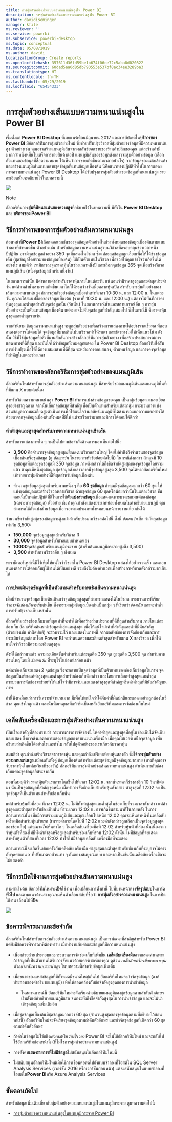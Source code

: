 ```yaml
---
title: การสุ่มตัวอย่างเส้นแบบความหนาแน่นสูงใน Power BI
description: การสุ่มตัวอย่างเส้นแบบความหนาแน่นสูงใน Power BI
author: davidiseminger
manager: kfile
ms.reviewer: ''
ms.service: powerbi
ms.subservice: powerbi-desktop
ms.topic: conceptual
ms.date: 05/08/2019
ms.author: davidi
LocalizationGroup: Create reports
ms.openlocfilehash: 357611d36fd59be1b674f06ce72c5aba8d020822
ms.sourcegitcommit: 60dad5aa0d85db790553e537bf8ac34ee3289ba3
ms.translationtype: HT
ms.contentlocale: th-TH
ms.lasthandoff: 05/29/2019
ms.locfileid: "65454333"
---
```

# <a name="high-density-line-sampling-in-power-bi"></a>การสุ่มตัวอย่างเส้นแบบความหนาแน่นสูงใน Power BI
เริ่มตั้งแต่ **Power BI Desktop** ที่เผยแพร่เดือนมิถุนายน 2017 และการอัปเดตใน**บริการของ Power BI** มีอัลกอริทึมการสุ่มตัวอย่างใหม่ ซึ่งช่วยปรับปรุงวิชวลที่สุ่มตัวอย่างข้อมูลที่มีความหนาแน่นสูง ตัวอย่างเช่น คุณอาจสร้างแผนภูมิเส้นจากผลลัพธ์ยอดขายของร้านค้าปลีกของคุณ แต่ละร้านค้ามีมากกว่าหนึ่งหมื่นใบเสร็จการขายสินค้าต่อปี แผนภูมิเส้นของข้อมูลดังกล่าวจะสุ่มตัวอย่างข้อมูล (เลือกตัวแทนของข้อมูลที่สื่อความหมาย ให้เห็นว่าการขายเกิดขึ้นตามเวลาอย่างไร) จากข้อมูลของแต่ละร้านค้า และสร้างแผนภูมิเส้นแบบหลายชุดข้อมูลที่แทนข้อมูลเบื้องต้น นี่คือแนวทางปฏิบัติทั่วไปในการแสดงภาพความหนาแน่นสูง Power BI Desktop ได้ปรับปรุงการสุ่มตัวอย่างของข้อมูลที่หนาแน่นสูง รายละเอียดนั้นจะอธิบายไว้ในบทความนี้

![](media/desktop-high-density-sampling/high-density-sampling_01.png)

> [!NOTE]
> อัลกอริทึมการ**สุ่มที่มีหนาแน่นของความสูง**ที่อธิบายไว้ในบทความนี้ มีทั้งใน **Power BI Desktop** และ **บริการของ Power BI**

## <a name="how-high-density-line-sampling-works"></a>วิธีการทำงานของการสุ่มตัวอย่างเส้นความหนาแน่นสูง
ก่อนหน้านี้**Power BI**เลือกคอลเลกชันของจุดข้อมูลตัวอย่างในช่วงทั้งหมดของข้อมูลเบื้องต้นตามแบบจำลองที่กำหนดขึ้น ตัวอย่างเช่น สำหรับข้อมูลความหนาแน่นสูงบนวิชวลที่ครอบคลุมช่วงเวลาหนึ่งปีปฏิทิน อาจมีจุดข้อมูลตัวอย่าง 350 จุดที่แสดงในวิชวล ซึ่งแต่ละจุดข้อมูลถูกเลือกเพื่อให้ได้ช่วงข้อมูลเต็ม (ชุดข้อมูลโดยรวมของข้อมูลเบื้องต้น) ใช้เป็นตัวแทนในวิชวล เพื่อช่วยให้คุณเข้าใจว่าเกิดขึ้นได้อย่างไร สมมติว่า เรามีการลงจุดราคาหุ้นในช่วงเวลาหนึ่งปี และเลือกจุดข้อมูล 365 จุดเพื่อสร้างวิชวลแผนภูมิเส้น (หนึ่งจุดข้อมูลสำหรับหนึ่งวัน)

ในสถานการณ์นั้น มีค่าหลายค่าสำหรับราคาหุ้นภายในแต่ละวัน แน่นอนว่ามีราคาสูงสุดและต่ำสุดประจำวัน แต่ค่าเหล่านั้นสามารถเกิดขึ้นเวลาใดก็ได้ระหว่างวันเมื่อตลาดหุ้นเปิด สำหรับการสุ่มตัวอย่างของเส้นความหนาแน่นสูง ถ้าการสุ่มตัวอย่างข้อมูลเบื้องต้นทำที่เวลา 10:30 น. และ 12:00 น. ในแต่ละวัน คุณจะได้สแนปช็อตของข้อมูลเบื้องต้น (ราคาที่ 10:30 น. และ 12:00 น.) แต่อาจไม่บันทึกราคาหุ้นสูงสุดและต่ำสุดสำหรับจุดข้อมูลนั้น (วันนั้น) ในสถานการณ์นั้นและสถานการณ์อื่น ๆ การสุ่มตัวอย่างจะเป็นตัวแทนข้อมูลเบื้องต้น แต่จะอาจไม่จับจุดข้อมูลที่สำคัญเสมอไป ซึ่งในกรณีนี้ คือราคาหุ้นสูงสุดและต่ำสุดรายวัน

จากคำนิยาม ข้อมูลความหนาแน่นสูง จะถูกสุ่มตัวอย่างเพื่อสร้างการแสดงภาพได้อย่างรวดเร็วพอ ที่ตอบสนองต่อการโต้ตอบได้ จุดข้อมูลที่มากเกินไปบนวิชวลทำให้รกตา และขัดขวางไม่ให้เห็นแนวโน้ม ดังนั้น วิธีที่ใช้สุ่มข้อมูลคือสิ่งที่มาผลักดันการสร้างอัลกอริทึมการสุ่มตัวอย่าง เพื่อสร้างประสบการณ์การแสดงภาพที่ดีที่สุด และมั่นใจได้ว่าข้อมูลทั้งหมดถูกแสดง ใน Power BI Desktop อัลกอริทึมได้รับการปรับปรุงเพื่อให้ได้การผสมผสานที่ดีที่สุด ระหว่างการตอบสนอง, ตัวแทนข้อมูล และการคงจุดข้อมูลที่สำคัญในแต่ละช่วงเวลา

## <a name="how-the-new-line-sampling-algorithm-works"></a>วิธีการทำงานของอัลกอริธึมการสุ่มตัวอย่างของแผนภูมิเส้น
อัลกอริทึมใหม่สำหรับการสุ่มตัวอย่างเส้นความหนาแน่นสูง มีสำหรับวิชวลแผนภูมิเส้นและแผนภูมิพื้นที่ที่มีแกน X แบบต่อเนื่อง

สำหรับวิชวลความหนาแน่นสูง **Power BI** ทำการแบ่งส่วนข้อมูลของคุณ เป็นกลุ่มข้อมูลความละเอียดสูงอย่างชาญฉลาด จากนั้นเลือกจุดข้อมูลที่สำคัญเพื่อเป็นตัวแทนสำหรับแต่ละกลุ่ม กระบวนการแบ่งส่วนข้อมูลความละเอียดสูงดำเนินการเพื่อให้แน่ใจว่าผลลัพธ์แผนภูมิที่ได้สามารถแยกความแตกต่างได้ด้วยตาจากจุดข้อมูลเบื้องต้นทั้งหมดที่มีให้ แต่จะเร็วกว่ามากและมีการโต้ตอบได้ดีกว่า

### <a name="minimum-and-maximum-values-for-high-density-line-visuals"></a>ค่าต่ำสุดและสูงสุดสำหรับภาพความหนาแน่นสูงเชิงเส้น
สำหรับการแสดงภาพใด ๆ จะเป็นไปตามข้อจำกัดด้านการมองเห็นต่อไปนี้:

* **3,500** คือจำนวนจุดข้อมูลสูงสุด*ที่แสดง*บนวิชวลส่วนใหญ่ โดยไม่คำนึงถึงจำนวนของจุดข้อมูลเบื้องต้นหรือชุดข้อมูล (ดู *ข้อยกเว้น* ในรายการหัวข้อย่อยต่อไปนี้) ในกรณีดังกล่าว ถ้าคุณมี 10 ชุดข้อมูลที่แต่ละชุดข้อมูลมี 350 จุดข้อมูล ภาพดังกล่าวได้ถึงขีดจำกัดสูงสุดของจุดข้อมูลโดยรวมแล้ว ถ้าคุณมีหนึ่งชุดข้อมูล ชุดข้อมูลดังกล่าวอาจมีจุดข้อมูลสูงสุด 3,500 จุดได้หากอัลกอริทึมใหม่เข้าข่ายการสุ่มตัวอย่างที่ดีที่สุดสำหรับข้อมูลเบื้องต้น

* จำนวนชุดข้อมูลสูงสุดสำหรับภาพหนึ่ง ๆ คือ **60 ชุดข้อมูล** ถ้าคุณมีชุดข้อมูลมากกว่า 60 ชุด ให้แบ่งชุดข้อมูลและสร้างวิชวลหลายวิชวล ด้วยชุดข้อมูล 60 ชุดหรือน้อยกว่านั้นในแต่ละวิชวล ขั้นตอนนี้เป็นหลักปฏิบัติที่ดีในการใช้**ตัวแบ่งส่วนข้อมูล**เพื่อแสดงเฉพาะบางเซกเมนต์ของข้อมูล (เฉพาะบางชุดข้อมูล) ตัวอย่างเช่น ถ้าคุณกำลังแสดงประเภทย่อยทั้งหมดในคำอธิบายแผนภูมิ คุณสามารถใช้ตัวแบ่งส่วนข้อมูลเพื่อกรองตามประเภททั้งหมดบนหน้ารายงานเดียวกันได้

จำนวนขีดจำกัดสูงสุดของข้อมูลจะสูงกว่าสำหรับประเภทวิชวลต่อไปนี้ ซึ่งมี *ข้อยกเว้น* ขีด จำกัดจุดข้อมูลเท่ากับ 3,500:

* **150,000** จุดข้อมูลสูงสุดสำหรับวิชวล R
* **30,000** จุดข้อมูลสำหรับวิชวลแบบกำหนดเอง
* **10000**จุดข้อมูลสำหรับแผนภูมิกระจาย (ค่าเริ่มต้นแผนภูมิกระจายสูงถึง 3,500)
* **3,500** สำหรับภาพวิชวลอื่น ๆ ทั้งหมด

พารามิเตอร์เหล่านี้มีไว้เพื่อให้แน่ใจว่าวิชวลใน Power BI Desktop แสดงได้อย่างรวดเร็ว และตอบสนองต่อการโต้ตอบกับผู้ใช้งานได้เป็นอย่างดี รวมถึงไม่ต้องคำนวณเพื่อสร้างภาพวิชวลดังกล่าวมากเกินได้

### <a name="evaluating-representative-data-points-for-high-density-line-visuals"></a>การประเมินจุดข้อมูลที่เป็นตัวแทนสำหรับภาพเชิงเส้นความหนาแน่นสูง
เมื่อมีจำนวนจุดข้อมูลเบื้องต้นเกินกว่าจุดข้อมูลสูงสุดที่สามารถแสดงได้ในวิชวล กระบวนการที่เรียกว่า*การจัดช่องเก็บ*จะเริ่มต้นขึ้น ซึ่งจะรวมกลุ่มข้อมูลเบื้องต้นเป็นกลุ่ม ๆ ที่เรียกว่า*ช่องเก็บ* และจะทำซ้ำการปรับปรุงช่องเก็บเหล่านั้น

อัลกอริทึมสร้างช่องเก็บมากที่สุดเท่าที่จะทำได้เพื่อสร้างส่วนประกอบที่ดีที่สุดสำหรับภาพ ภายในแต่ละช่องเก็บ อัลกอริทึมค้นหาค่าข้อมูลต่ำสุดและสูงสุด เพื่อให้แน่ใจว่าค่าที่สำคัญและค่าที่มีนัยสำคัญ (ตัวอย่างเช่น ค่าผิดปกติ) จะรวบรวมไว้ และแสดงในภาพนี้ จากผลลัพธ์ของการจัดช่องเก็บและการประเมินข้อมูลต่อมาโดย Power BI จะกำหนดความละเอียดต่ำสุดสำหรับแกน X ของวิชวล เพื่อให้แน่ใจว่าวิชวลมีความละเอียดสูงสุด

ดังที่ได้กล่าวมาแล้ว ความละเอียดขั้นต่ำสำหรับแต่ละชุดคือ 350 จุด สูงสุดคือ 3,500 จุด สำหรับภาพส่วนใหญ่โดยมี *ข้อยกเว้น* ที่ระบุไว้ในย่อหน้าก่อนหน้า

แต่ละช่องเก็บจะแสดง 2 จุดข้อมูล ซึ่งจะกลายเป็นจุดข้อมูลที่เป็นตัวแทนของช่องเก็บข้อมูลในภาพ จุดข้อมูลเป็นเพียงแค่ค่าสูงสุดและต่ำสุดสำหรับช่องเก็บดังกล่าว และโดยการเลือกค่าสูงสุดและต่ำสุด กระบวนการจัดช่องจะช่วยทำให้แน่ใจว่ามีการจับและแสดงค่าสูงสุดที่สำคัญหรือค่าต่ำสุดที่มีนัยสำคัญบนภาพ

ถ้านี่ฟังเหมือนว่าการวิเคราะห์จำนวนมาก มีเพื่อให้แน่ใจว่าได้จับค่าที่ผิดปกติและแสดงอย่างถูกต้องในวิชวล คุณเข้าใจถูกแล้ว และนั่นคือเหตุผลที่แท้จริงเบื้องหลังอัลกอริทึมและการจัดช่องเก็บใหม่

## <a name="tooltips-and-high-density-line-sampling"></a>เคล็ดลับเครื่องมือและการสุ่มตัวอย่างเส้นความหนาแน่นสูง
เป็นเรื่องสำคัญที่ต้องทราบว่า กระบวนการการจัดช่องนี้ ให้ค่าต่ำสุดและสูงสุดที่อยู่ในช่องเก็บได้จัดเก็บและแสดง ซึ่งอาจส่งผลต่อการแสดงข้อมูลของคำแนะนำเครื่องมือ เมื่อคุณโฮเวอร์เหนือจุดข้อมูล เพื่ออธิบายว่าเกิดขึ้นได้อย่างไรและทำไม กลับไปดูตัวอย่างของเราเกี่ยวกับราคาหุ้น

สมมติว่า คุณกำลังสร้างวิชวลจากราคาหุ้น และคุณกำลังเปรียบเทียบหุ้นสองตัว ซึ่งใช้**การสุ่มตัวอย่างความหนาแน่นสูง**เหมือนกันทั้งคู่ ข้อมูลเบื้องต้นสำหรับแต่ละชุดข้อมูลมีจุดข้อมูลมากมาย (บางทีคุณอาจจับราคาหุ้นในแต่ละวินาทีของวัน) อัลกอริทึมการสุ่มตัวอย่างเส้นความหนาแน่นสูง ดำเนินการกับช่องเก็บแต่ละชุดข้อมูลอิสระจากกัน

ตอนนี้สมมุติว่า ราคาหุ้นตัวแรกกระโดดขึ้นไปที่เวลา 12:02 น. จากนั้นราคาก็ร่วงลงอีก 10 วินาทีต่อมา นั่นเป็นจุดข้อมูลที่สำคัญจุดหนึ่ง เมื่อทำการจัดช่องเก็บสำหรับหุ้นดังกล่าว ค่าสูงสุดที่ 12:02 จะเป็นจุดข้อมูลที่เป็นตัวแทนสำหรับช่องเก็บนั้น

แต่สำหรับหุ้นตัวที่สอง ที่เวลา 12:02 น. ไม่มีทั้งค่าสูงสุดและต่ำสุดในช่องเก็บที่รวมเวลาดังกล่าว แต่ค่าสูงสุดและต่ำสุดสำหรับช่องเก็บนั้น ที่รวมเวลา 12:02 น. อาจเกิดขึ้นสามนาทีในภายหลัง ในการสถานการณ์นั้น เมื่อมีการสร้างแผนภูมิเส้นและคุณเลื่อนไปเหนือ 12:02 คุณจะเห็นค่าหนึ่งในเคล็ดลับเครื่องมือสำหรับหุ้นตัวแรก (เพราะค่ากระโดดไปที่ 12:02 และค่าดังกล่าวถูกเลือกเป็นจุดข้อมูลสูงสุดของช่องเก็บ) แต่คุณจะ*ไม่*เห็นค่าใด ๆ ในเคล็ดลับเครื่องมือที่ 12:02 สำหรับหุ้นตัวที่สอง นั่นเนื่องจากว่าหุ้นตัวที่สองไม่มีทั้งค่าต่ำสุดหรือสูงสุดสำหรับช่องเก็บที่รวม 12:02 ดังนั้น ไม่มีข้อมูลที่จะแสดงสำหรับหุ้นตัวที่สองที่เวลา 12:02 ทำให้ไม่มีข้อมูลเคล็ดลับเครื่องมือที่จะแสดง

สถานการณ์นี้จะเกิดขึ้นบ่อยครั้งกับเคล็ดลับเครื่องมือ ค่าสูงสุดและต่ำสุดสำหรับช่องเก็บที่ระบุอาจไม่ตรงกับจุดค่าแกน x ที่ปรับมาตราส่วนเท่า ๆ กันอย่างสมบูรณ์แบบ และหากเป็นเช่นนั้นเคล็ดลับเครื่องมือจะไม่แสดงค่า  

## <a name="how-to-turn-on-high-density-line-sampling"></a>วิธีการเปิดใช้งานการสุ่มตัวอย่างเส้นความหนาแน่นสูง
ตามค่าเริ่มต้น อัลกอริทึมใหม่จะ**เปิด**ใช้งาน เพื่อเปลี่ยนการตั้งค่านี้ ไปที่บานหน้าต่าง**จัดรูปแบบ**ในการ์ด**ทั่วไป** และตามแนวด้านล่างคุณจะเห็นตัวเลื่อนสลับที่ชื่อว่า **การสุ่มตัวอย่างความหนาแน่นสูง** ในการปิดใช้งาน เลื่อนไปที่**ปิด**

![](media/desktop-high-density-sampling/high-density-sampling_02.png)

## <a name="considerations-and-limitations"></a>ข้อควรพิจารณาและข้อจำกัด
อัลกอริทึมใหม่สำหรับการสุ่มตัวอย่างเส้นความหนาแน่นสูง เป็นการพัฒนาที่สำคัญสำหรับ Power BI แต่ยังมีข้อควรพิจารณาที่ต้องทราบ เมื่อทำงานกับค่าและข้อมูลที่มีความหนาแน่นสูง

* เนื่องด้วยส่วนประกอบและกระบวนการจัดช่องเก็บที่เพิ่มขึ้น **เคล็ดลับเครื่องมือ**อาจแสดงค่าเฉพาะถ้าข้อมูลที่เป็นตัวแทนได้รับการจัดแนวด้วยเคอร์เซอร์ของคุณ ดูส่วน *เคล็ดลับเครื่องมือและการสุ่มตัวอย่างเส้นความหนาแน่นสูง* ในบทความนี้สำหรับข้อมูลเพิ่มเติม
* เมื่อขนาดของแหล่งข้อมูลที่มีทั้งหมดมีขนาดใหญ่เกินไป อัลกอริทึมใหม่จะกำจัดชุดข้อมูล (องค์ประกอบของคำอธิบายแผนภูมิ) เพื่อให้สอดคล้องกับข้อจำกัดสูงสุดของการนำเข้าข้อมูล
  
  * ในสถานการณ์นี้ อัลกอริทึมใหม่จะจัดเรียงคำอธิบายแผนภูมิของชุดข้อมูลตามลำดับตัวอักษร เริ่มตั้งแต่คำอธิบายแผนภูมิแรก จนกระทั่งถึงขีดจำกัดสูงสุดในการนำเข้าข้อมูล และจะไม่นำเข้าชุดข้อมูลเพิ่มเติมอีก
* เมื่อชุดข้อมูลเบื้องต้นมีชุดข้อมูลมากกว่า 60 ชุด (จำนวนสูงสุดของชุดข้อมูลตามที่อธิบายไว้ก่อนหน้านี้) อัลกอริทึมใหม่จะจัดเรียงชุดข้อมูลตามลำดับตัวอักษร และกำจัดชุดข้อมูลที่เกิดกว่า 60 ชุดตามลำดับตัวอักษร
* ถ้าค่าในข้อมูลไม่ใช่ชนิด*ตัวเลข*หรือ*วันที่/เวลา* Power BI จะไม่ใช้อัลกอริทึมใหม่ และจะกลับไปใช้อัลกอริทึมก่อนหน้านี้ (ที่ไม่ใช่การสุ่มตัวอย่างความหนาแน่นสูง)
* การตั้งค่า**แสดงรายการที่ไม่มีข้อมูล**ไม่สนับสนุนในอัลกอริทึมใหม่นี้
* ไม่สนับสนุนอัลกอริทึมใหม่เมื่อใช้การเชื่อมต่อสดไปยังแบบจำลองที่โฮสต์ใน SQL Server Analysis Services (เวอร์ชัน 2016 หรือเวอร์ชันก่อนหน้า) แต่จะสนับสนุนในแบบจำลองที่โฮสต์ใน**Power BI**หรือ Azure Analysis Services

## <a name="next-steps"></a>ขั้นตอนถัดไป
สำหรับข้อมูลเพิ่มเติมเกี่ยวกับสุ่มตัวอย่างความหนาแน่นสูงในแผนภูมิกระจาย ดูบทความต่อไปนี้

* [การสุ่มตัวอย่างความหนาแน่นสูงในแผนภูมิกระจาย Power BI](desktop-high-density-scatter-charts.md)

